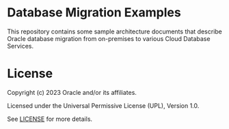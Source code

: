 # Database Migration Examples

This repository contains some sample architecture documents that describe Oracle database migration from on-premises to various Cloud Database Services.

# License

Copyright (c) 2023 Oracle and/or its affiliates.

Licensed under the Universal Permissive License (UPL), Version 1.0.

See [LICENSE](LICENSE) for more details.
